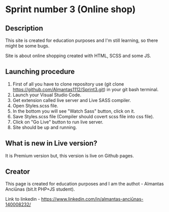 # Sprint number 3 (Online shop)

## Description
This site is created for education purposes and I'm still learning, so there might be some bugs.

Site is about online shopping created with HTML, SCSS and some JS.

## Launching procedure
1. First of all you have to clone repository use (git clone https://github.com/Almantas1112/Sprint3.git) in your git bash terminal.
2. Launch your Visual Studio Code.
3. Get extension called live server and Live SASS compiler.
4. Open Styles.scss file.
5. In the bottom you will see "Watch Sass" button, click on it.
6. Save Styles.scss file (Compiler should covert scss file into css file).
7. Click on "Go Live" button to run live server.
8. Site should be up and running.

## What is new in Live version?

It is Premium version but, this version is live on Github pages.

## Creator

This page is created for education purposes and I am the authot - Almantas Anciūnas (bit.lt PHP+JS student).

Link to linkedin - https://www.linkedin.com/in/almantas-anciūnas-140008232/
